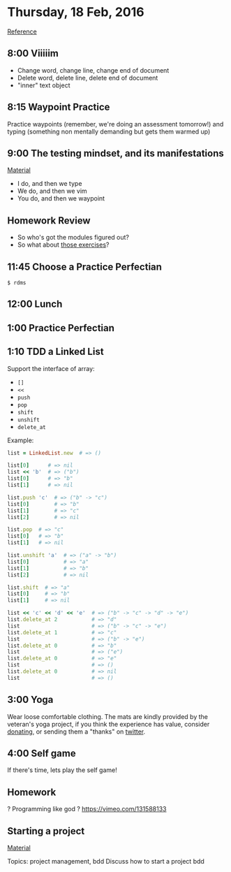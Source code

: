 Thursday, 18 Feb, 2016
======================

[Reference](https://github.com/CodePlatoon/curriculum#week-3)

8:00 Viiiiim
------------

* Change word, change line, change end of document
* Delete word, delete line, delete end of document
* "inner" text object


8:15 Waypoint Practice
----------------------

Practice waypoints (remember, we're doing an assessment tomorrow!)
and typing (something non mentally demanding
but gets them warmed up)


9:00 The testing mindset, and its manifestations
------------------------------------------------

[Material](https://github.com/JoshCheek/how-to-test#the-process)

* I do, and then we type
* We do, and then we vim
* You do, and then we waypoint


Homework Review
---------------

* So who's got the modules figured out?
* So what about [those exercises](https://github.com/jwworth/code-platoon-workshop/tree/master/exercises)?


11:45 Choose a Practice Perfectian
----------------------------------

```
$ rdms
```


12:00 Lunch
-----------


1:00 Practice Perfectian
------------------------


1:10 TDD a Linked List
----------------------

Support the interface of array:

* `[]`
* `<<`
* `push`
* `pop`
* `shift`
* `unshift`
* `delete_at`

Example:

```ruby
list = LinkedList.new  # => ()

list[0]      # => nil
list << 'b'  # => ("b")
list[0]      # => "b"
list[1]      # => nil

list.push 'c'  # => ("b" -> "c")
list[0]        # => "b"
list[1]        # => "c"
list[2]        # => nil

list.pop  # => "c"
list[0]   # => "b"
list[1]   # => nil

list.unshift 'a'  # => ("a" -> "b")
list[0]           # => "a"
list[1]           # => "b"
list[2]           # => nil

list.shift  # => "a"
list[0]     # => "b"
list[1]     # => nil

list << 'c' << 'd' << 'e'  # => ("b" -> "c" -> "d" -> "e")
list.delete_at 2           # => "d"
list                       # => ("b" -> "c" -> "e")
list.delete_at 1           # => "c"
list                       # => ("b" -> "e")
list.delete_at 0           # => "b"
list                       # => ("e")
list.delete_at 0           # => "e"
list                       # => ()
list.delete_at 0           # => nil
list                       # => ()
```


3:00 Yoga
---------

Wear loose comfortable clothing.
The mats are kindly provided by the veteran's yoga project,
if you think the experience has value, consider [donating](http://www.veteransyogaproject.org/donate.html),
or sending them a "thanks" on [twitter](https://twitter.com/veteransyoga).


4:00 Self game
--------------

If there's time, lets play the self game!



Homework
--------

? Programming like god
?   https://vimeo.com/131588133

Starting a project
------------------

[Material](https://gist.github.com/JoshCheek/37e4cf3bea6541023bab)

Topics: project management, bdd Discuss how to start a project bdd
